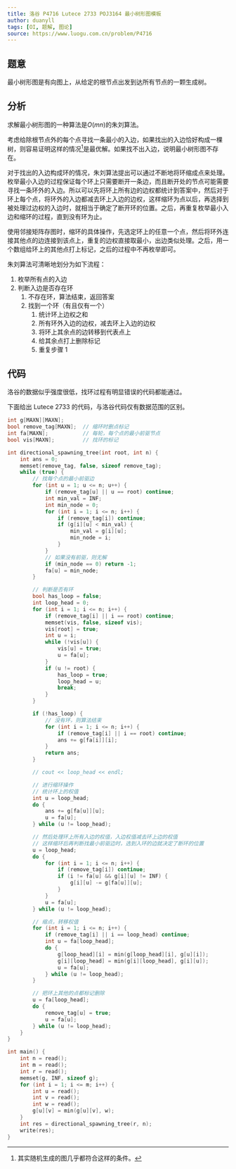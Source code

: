 ```yaml
---
title: 洛谷 P4716 Lutece 2733 POJ3164 最小树形图模板
author: duanyll
tags: [OI, 题解, 图论]
source: https://www.luogu.com.cn/problem/P4716
---
```


## 题意

最小树形图是有向图上，从给定的根节点出发到达所有节点的一颗生成树。

## 分析

求解最小树形图的一种算法是$O(mn)$的朱刘算法。

考虑给除根节点外的每个点寻找一条最小的入边，如果找出的入边恰好构成一棵树，则容易证明这样的情况[^1]是最优解。如果找不出入边，说明最小树形图不存在。

[^1]: 其实随机生成的图几乎都符合这样的条件。

对于找出的入边构成环的情况，朱刘算法提出可以通过不断地将环缩成点来处理。枚举最小入边的过程保证每个环上只需要断开一条边，而且断开处的节点可能需要寻找一条环外的入边。所以可以先将环上所有边的边权都统计到答案中，然后对于环上每个点，将环外的入边都减去环上入边的边权，这样缩环为点以后，再选择到被处理过边权的入边时，就相当于确定了断开环的位置。之后，再重复枚举最小入边和缩环的过程，直到没有环为止。

使用邻接矩阵存图时，缩环的具体操作，先选定环上的任意一个点，然后将环外连接其他点的边连接到该点上，重复的边权直接取最小，出边类似处理。之后，用一个数组给环上的其他点打上标记，之后的过程中不再枚举即可。

朱刘算法可清晰地划分为如下流程：

1. 枚举所有点的入边
2. 判断入边是否存在环
   1. 不存在环，算法结束，返回答案
   2. 找到一个环（有且仅有一个）
      1. 统计环上边权之和
      2. 所有环外入边的边权，减去环上入边的边权
      3. 将环上其余点的边转移到代表点上
      4. 给其余点打上删除标记
      5. 重复步骤 1

## 代码

洛谷的数据似乎强度很低，找环过程有明显错误的代码都能通过。

下面给出 Lutece 2733 的代码，与洛谷代码仅有数据范围的区别。

```cpp
int g[MAXN][MAXN];
bool remove_tag[MAXN];  // 缩环时删点标记
int fa[MAXN];           // 每轮，每个点的最小前驱节点
bool vis[MAXN];         // 找环的标记

int directional_spawning_tree(int root, int n) {
    int ans = 0;
    memset(remove_tag, false, sizeof remove_tag);
    while (true) {
        // 找每个点的最小前驱边
        for (int u = 1; u <= n; u++) {
            if (remove_tag[u] || u == root) continue;
            int min_val = INF;
            int min_node = 0;
            for (int i = 1; i <= n; i++) {
                if (remove_tag[i]) continue;
                if (g[i][u] < min_val) {
                    min_val = g[i][u];
                    min_node = i;
                }
            }
            // 如果没有前驱，则无解
            if (min_node == 0) return -1;
            fa[u] = min_node;
        }

        // 判断是否有环
        bool has_loop = false;
        int loop_head = 0;
        for (int i = 1; i <= n; i++) {
            if (remove_tag[i] || i == root) continue;
            memset(vis, false, sizeof vis);
            vis[root] = true;
            int u = i;
            while (!vis[u]) {
                vis[u] = true;
                u = fa[u];
            }
            if (u != root) {
                has_loop = true;
                loop_head = u;
                break;
            }
        }

        if (!has_loop) {
            // 没有环，则算法结束
            for (int i = 1; i <= n; i++) {
                if (remove_tag[i] || i == root) continue;
                ans += g[fa[i]][i];
            }
            return ans;
        }

        // cout << loop_head << endl;

        // 进行缩环操作
        // 统计环上的权值
        int u = loop_head;
        do {
            ans += g[fa[u]][u];
            u = fa[u];
        } while (u != loop_head);

        // 然后处理环上所有入边的权值，入边权值减去环上边的权值
        // 这样缩环后再判断找最小前驱边时，选到入环的边就决定了断环的位置
        u = loop_head;
        do {
            for (int i = 1; i <= n; i++) {
                if (remove_tag[i]) continue;
                if (i != fa[u] && g[i][u] != INF) {
                    g[i][u] -= g[fa[u]][u];
                }
            }
            u = fa[u];
        } while (u != loop_head);

        // 缩点，转移权值
        for (int i = 1; i <= n; i++) {
            if (remove_tag[i] || i == loop_head) continue;
            int u = fa[loop_head];
            do {
                g[loop_head][i] = min(g[loop_head][i], g[u][i]);
                g[i][loop_head] = min(g[i][loop_head], g[i][u]);
                u = fa[u];
            } while (u != loop_head);
        }

        // 把环上其他的点都标记删除
        u = fa[loop_head];
        do {
            remove_tag[u] = true;
            u = fa[u];
        } while (u != loop_head);
    }
}

int main() {
    int n = read();
    int m = read();
    int r = read();
    memset(g, INF, sizeof g);
    for (int i = 1; i <= m; i++) {
        int u = read();
        int v = read();
        int w = read();
        g[u][v] = min(g[u][v], w);
    }
    int res = directional_spawning_tree(r, n);
    write(res);
}
```